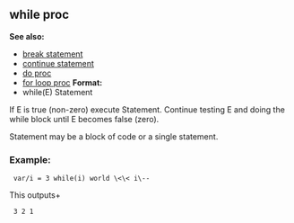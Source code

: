## while proc
**See also:**
+   [break statement](/ref/proc/break.md) 
+   [continue statement](/ref/proc/continue.md) 
+   [do proc](/ref/proc/do.md) 
+   [for loop proc](/ref/proc/for/loop.md) <!-- -->
**Format:**
+   while(E) Statement


If E is true (non-zero) execute Statement. Continue testing E
and doing the while block until E becomes false (zero).


Statement may be a block of code or a single statement.
### Example:

```
 var/i = 3 while(i) world \<\< i\-- 
```
 

This
outputs+ 
```
 3 2 1 
```
